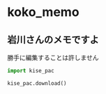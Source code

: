 # koko_memo

## 岩川さんのメモですよ
勝手に編集することは許しません

```python:download.py
import kise_pac

kise_pac.download()
```
